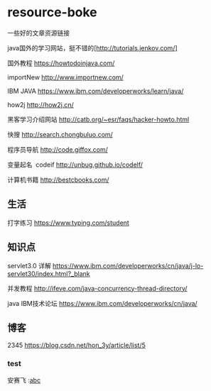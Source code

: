 # resource-boke
一些好的文章资源链接

java国外的学习网站，挺不错的[http://tutorials.jenkov.com/] 

国外教程 https://howtodoinjava.com/

importNew http://www.importnew.com/

IBM JAVA https://www.ibm.com/developerworks/learn/java/

how2j http://how2j.cn/

黑客学习介绍网站 http://catb.org/~esr/faqs/hacker-howto.html  

快搜 http://search.chongbuluo.com/

程序员导航 http://code.giffox.com/

变量起名  codeif http://unbug.github.io/codelf/

计算机书籍 http://bestcbooks.com/
## 生活
打字练习 https://www.typing.com/student


## 知识点
servlet3.0 详解 https://www.ibm.com/developerworks/cn/java/j-lo-servlet30/index.html?_blank

并发教程 http://ifeve.com/java-concurrency-thread-directory/

java IBM技术论坛 https://www.ibm.com/developerworks/cn/java/

## 博客
2345 https://blog.csdn.net/hon_3y/article/list/5

### test
安赛飞 :[abc](https://www.baidu.com?_blank)





